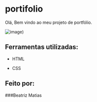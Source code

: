 # portifolio
Olá, Bem vindo ao meu projeto de portfólio.

![image](https://github.com/beamatias/portifolio/assets/140823685/da3ba248-5ee7-44d2-855b-96fdb69fd0d7))

## Ferramentas utilizadas:

* HTML

* CSS

## Feito por: 

###Beatriz Matias

